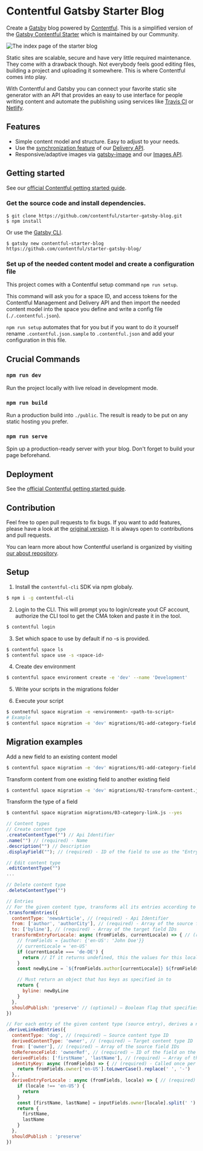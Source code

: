 # Contentful Gatsby Starter Blog

Create a [Gatsby](http://gatsbyjs.com/) blog powered by [Contentful](https://www.contentful.com). This is a simplified version of the [Gatsby Contentful Starter](https://github.com/contentful-userland/gatsby-contentful-starter) which is maintained by our Community.

![The index page of the starter blog](https://rawgit.com/contentful-userland/gatsby-contentful-starter/master/screenshot.jpg "The index page of the starter blog")

Static sites are scalable, secure and have very little required maintenance. They come with a drawback though. Not everybody feels good editing files, building a project and uploading it somewhere. This is where Contentful comes into play.

With Contentful and Gatsby you can connect your favorite static site generator with an API that provides an easy to use interface for people writing content and automate the publishing using services like [Travis CI](https://travis-ci.org/) or [Netlify](https://www.netlify.com/).

## Features

- Simple content model and structure. Easy to adjust to your needs.
- Use the [synchronization feature](https://www.contentful.com/developers/docs/references/content-delivery-api/#/reference/synchronization) of our [Delivery API](https://www.contentful.com/developers/docs/references/content-delivery-api/).
- Responsive/adaptive images via [gatsby-image](https://www.gatsbyjs.org/packages/gatsby-image/) and our [Images API](https://www.contentful.com/developers/docs/references/content-delivery-api/#/reference/synchronization/initial-synchronization-of-entries-of-a-specific-content-type).

## Getting started

See our [official Contentful getting started guide](https://www.contentful.com/developers/docs/tutorials/general/get-started/).

### Get the source code and install dependencies.

```
$ git clone https://github.com/contentful/starter-gatsby-blog.git
$ npm install
```

Or use the [Gatsby CLI](https://www.npmjs.com/package/gatsby-cli).

```
$ gatsby new contentful-starter-blog https://github.com/contentful/starter-gatsby-blog/
```

### Set up of the needed content model and create a configuration file

This project comes with a Contentful setup command `npm run setup`.

This command will ask you for a space ID, and access tokens for the Contentful Management and Delivery API and then import the needed content model into the space you define and write a config file (`./.contentful.json`).

`npm run setup` automates that for you but if you want to do it yourself rename `.contentful.json.sample` to `.contentful.json` and add your configuration in this file.

## Crucial Commands

### `npm run dev`

Run the project locally with live reload in development mode.

### `npm run build`

Run a production build into `./public`. The result is ready to be put on any static hosting you prefer.

### `npm run serve`

Spin up a production-ready server with your blog. Don't forget to build your page beforehand.

## Deployment

See the [official Contentful getting started guide](https://www.contentful.com/developers/docs/tutorials/general/get-started/).

## Contribution

Feel free to open pull requests to fix bugs. If you want to add features, please have a look at the [original version](https://github.com/contentful-userland/gatsby-contentful-starter). It is always open to contributions and pull requests.

You can learn more about how Contentful userland is organized by visiting [our about repository](https://github.com/contentful-userland/about).

## Setup

1. Install the `contentful-cli` SDK via npm globaly.

```bash
$ npm i -g contentful-cli
```

2. Login to the CLI. This will prompt you to login/create yout CF account, authorize the CLI tool to get the CMA token and paste it in the tool.

```bash
$ contentful login
```

3. Set which space to use by default if no -s is provided.

```bash
$ contentful space ls
$ contentful space use -s <space-id>
```

4. Create dev environment

```bash
$ contentful space environment create -e 'dev' --name 'Development'
```

5. Write your scripts in the migrations folder

6. Execute your script

```bash
$ contnetful space migration -e <environment> <path-to-script>
# Example
$ contentful space migration -e 'dev' migrations/01-add-category-field.js
```

## Migration examples

Add a new field to an existing content model

```bash
$ contentful space migration -e 'dev' migrations/01-add-category-field.js
```

Transform content from one existing field to another existing field

```bash
$ contentful space migration -e 'dev' migrations/02-transform-content.js --yes
```

Transform the type of a field

```bash
$ contentful space migration migrations/03-category-link.js --yes
```

```js
// Content types
// Create content type
.createContentType("") // Api Identifier
.name("") // (required) - Name
.description("") // Description
.displayField(""); // (required) - ID of the field to use as the "Entry title"

// Edit content type
.editContentType("")
...

// Delete content type
.deleteContentType("")

// Entries
// For the given content type, transforms all its entries according to the user-provided transformEntryForLocale function
.transformEntries({
  contentType: 'newsArticle', // (required) - Api Identifier
  from: ['author', 'authorCity'], // (required) - Array of the source field IDs
  to: ['byline'], // (required) - Array of the target field IDs
  transformEntryForLocale: async (fromFields, currentLocale) => { // (required) - Transformation function to be applied
    // fromFields = {author: {'en-US': 'John Doe'}}
    // currentLocale = 'en-US'
    if (currentLocale === 'de-DE') {
      return // If it returns undefined, this the values for this locale on the entry will be left untouched.
    }
    const newByLine = `${fromFields.author[currentLocale]} ${fromFields.authorCity[currentLocale]}`

    // Must return an object that has keys as specified in to
    return {
      byline: newByLine
    }
  },
  shouldPublish: 'preserve' // (optional) – Boolean flag that specifies publishing of target entries, preserve will keep current states of the source entries (default 'preserve')
})

// For each entry of the given content type (source entry), derives a new entry and sets up a reference to it on the source entry
.deriveLinkedEntries({
  contentType: 'dog', // (required) – Source content type ID
  derivedContentType: 'owner', // (required) – Target content type ID
  from: ['owner'], // (required) – Array of the source field IDs
  toReferenceField: 'ownerRef', // (required) – ID of the field on the source content type in which to insert the reference
  derivedFields: ['firstName', 'lastName'], // (required) – Array of the field IDs on the target content type
  identityKey: async (fromFields) => { // (required) - Called once per source entry. Returns the ID used for the derived entry, which is also used for de-duplication so that multiple source entries can link to the same derived entry.
    return fromFields.owner['en-US'].toLowerCase().replace(' ', '-')
  },,
  deriveEntryForLocale : async (fromFields, locale) => { // (required) – Function that generates the field values for the derived entry.
    if (locale !== 'en-US') {
      return
    }
    const [firstName, lastName] = inputFields.owner[locale].split(' ')
    return {
      firstName,
      lastName
    }
  },
  shouldPublish : 'preserve'
})
```
